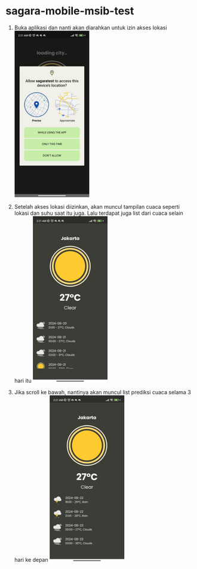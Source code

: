 # sagara-mobile-msib-test

1. Buka aplikasi dan nanti akan diarahkan untuk izin akses lokasi
   <img src="assets/images/1.jpeg" width="200"/>

2. Setelah akses lokasi diizinkan, akan muncul tampilan cuaca seperti lokasi dan suhu saat itu juga. Lalu terdapat juga list dari cuaca selain hari itu
   <img src="assets/images/2.jpeg" width="200"/>

3. Jika scroll ke bawah, nantinya akan muncul list prediksi cuaca selama 3 hari ke depan
   <img src="assets/images/3.jpeg" width="200"/>
